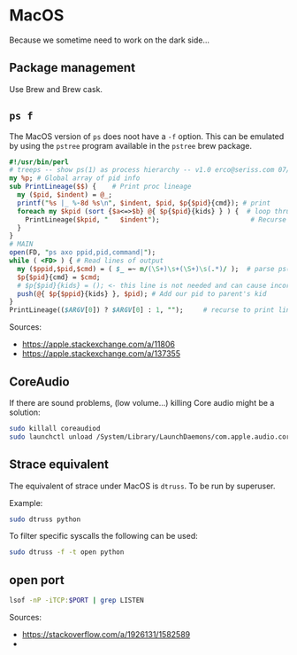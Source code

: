 MacOS
==============

Because we sometime need to work on the dark side...

## Package management

Use Brew and Brew cask.

## `ps f`

The MacOS version of `ps` does noot have a `-f` option. This can be emulated by using the `pstree` program  available in the `pstree` brew package.

```perl
#!/usr/bin/perl
# treeps -- show ps(1) as process hierarchy -- v1.0 erco@seriss.com 07/08/14
my %p; # Global array of pid info
sub PrintLineage($$) {    # Print proc lineage
  my ($pid, $indent) = @_;
  printf("%s |_ %-8d %s\n", $indent, $pid, $p{$pid}{cmd}); # print
  foreach my $kpid (sort {$a<=>$b} @{ $p{$pid}{kids} } ) {  # loop thru kids
    PrintLineage($kpid, "   $indent");                       # Recurse into kids
  }
}
# MAIN
open(FD, "ps axo ppid,pid,command|");
while ( <FD> ) { # Read lines of output
  my ($ppid,$pid,$cmd) = ( $_ =~ m/(\S+)\s+(\S+)\s(.*)/ );  # parse ps(1) lines
  $p{$pid}{cmd} = $cmd;
  # $p{$pid}{kids} = (); <- this line is not needed and can cause incorrect output
  push(@{ $p{$ppid}{kids} }, $pid); # Add our pid to parent's kid
}
PrintLineage(($ARGV[0]) ? $ARGV[0] : 1, "");     # recurse to print lineage starting with specified PID or PID 1.
```

Sources:

* https://apple.stackexchange.com/a/11806
* https://apple.stackexchange.com/a/137355


## CoreAudio

If there are sound problems, (low volume...) killing Core audio might be a solution:
```bash
sudo killall coreaudiod
sudo launchctl unload /System/Library/LaunchDaemons/com.apple.audio.coreaudiod.plist && sudo launchctl load /System/Library/LaunchDaemons/com.apple.audio.coreaudiod.plist
```

## Strace equivalent

The equivalent of strace under MacOS is `dtruss`. To be run by superuser.

Example:
```bash
sudo dtruss python
```

To filter specific syscalls the following can be used:
```bash
sudo dtruss -f -t open python
```

## open port

```bash
lsof -nP -iTCP:$PORT | grep LISTEN
```

Sources:

* https://stackoverflow.com/a/1926131/1582589
*
